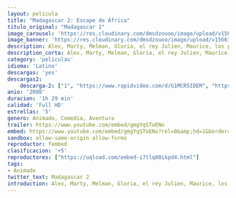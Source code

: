 ```yaml
---
layout: pelicula
title: "Madagascar 2: Escape de África"
titulo_original: "Madagascar 2"
image_carousel: 'https://res.cloudinary.com/dmsdzouoo/image/upload/v1566184327/MADAGASCAR2-min_ar8pgl.jpg'
image_banner: 'https://res.cloudinary.com/dmsdzouoo/image/upload/v1566184336/madagascar2-min_1_rzflcy.jpg'
description: Alex, Marty, Melman, Gloria, el rey Julien, Maurice, los pingüinos y los chimpancés se encuentran abandonados en las remotas playas de Madagascar. Para superar este obstáculo, los neoyorquinos han ideado un plan tan loco que puede que funcione. Con precisión militar, los pingüinos han reparado (bueno, casi) un viejo aeroplano accidentado. Una vez que despega el primer vuelo de la compañía Aerolíneas Pingüino, la insólita tripulación consigue permanecer en vuelo el tiempo suficiente como para llegar al lugar más salvaje de todos, las inmensas llanuras africanas, en donde los miembros de nuestro grupo de animales criados en el zoo de Nueva York se encontrarán por primera vez con miembros de su especie. África parece un sitio genial, pero… ¿es mejor que su hogar en Central Park?
description_corta: Alex, Marty, Melman, Gloria, el rey Julien, Maurice, los pingüinos y los chimpancés se encuentran abandonados en las remotas playas de Madagascar. Para superar este obstáculo, los neoyorquinos han ideado un plan tan loco que puede que funcione. Con precisión militar, los pingüinos han reparado (bueno, casi) un..
category: 'peliculas'
idioma: 'Latino'
descargas: 'yes'
descargas2:
    descarga-2: ["1", "https://www.rapidvideo.com/d/G1MCR5IDEM", "https://www.google.com/s2/favicons?domain=www.rapidvideo.com","RapidVideo","https://res.cloudinary.com/imbriitneysam/image/upload/v1541473684/mexico.png", "Latino", "Full HD"]
anio: '2008'
duracion: '1h 29 min'
calidad: 'Full HD'
estrellas: '5'
genero: Animado, Comedia, Aventura
trailer: https://www.youtube.com/embed/gmgYqSToENo
embed: https://www.youtube.com/embed/gmgYqSToENo?rel=0&amp;hd=1&border=0&wmode=opaque&enablejsapi=1&modestbranding=1&controls=1&showinfo=1
sandbox: allow-same-origin allow-forms
reproductor: fembed
clasificacion: '+5'
reproductores: ["https://uqload.com/embed-i7tlq00ikpd4.html"]
tags:
- Animado
twitter_text: Madagascar 2
introduction: Alex, Marty, Melman, Gloria, el rey Julien, Maurice, los pingüinos y los chimpancés se encuentran abandonados en las remotas playas de Madagascar. Para superar este obstáculo, los neoyorquinos han ideado un plan tan loco que puede que funcione. Con precisión militar, los pingüinos han reparado (bueno, casi) un..
---
```












